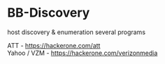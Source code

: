 # BB-Discovery
host discovery &amp; enumeration several programs

ATT - https://hackerone.com/att  
Yahoo / VZM - https://hackerone.com/verizonmedia
